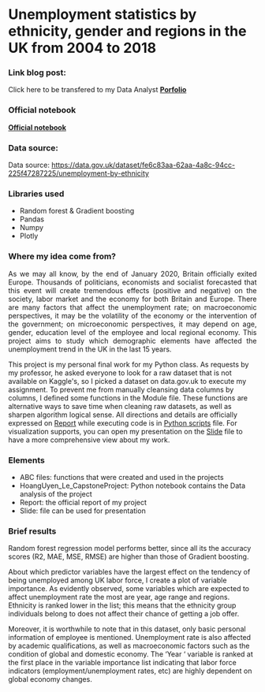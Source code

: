 # Unemployment statistics by ethnicity, gender and regions in the UK from 2004 to 2018

### Link blog post:
Click here to be transfered to my Data Analyst **[Porfolio](https://janette-le.github.io/)**

### Official notebook
**[Official notebook](https://nbviewer.jupyter.org/github/Janette-Le/Python1/blob/main/ABC.ipynb)**

### Data source:
Data source: https://data.gov.uk/dataset/fe6c83aa-62aa-4a8c-94cc-225f47287225/unemployment-by-ethnicity

### Libraries used
- Random forest & Gradient boosting
- Pandas
- Numpy
- Plotly

### Where my idea come from?

<p align="justify">As we may all know, by the end of January 2020, Britain officially exited Europe. Thousands of politicians, economists and socialist forecasted that this event will create tremendous effects (positive and negative) on the society, labor market and the economy for both Britain and Europe.
There are many factors that affect the unemployment rate; on macroeconomic perspectives, it may be the volatility of the economy or the intervention of the government; on microeconomic perspectives, it may depend on age, gender, education level of the employee and local regional economy. This project aims to study which demographic elements have affected the unemployment trend in the UK in the last 15 years.</p>

This project is my personal final work for my Python class. As requests by my professor, he asked everyone to look for a raw dataset that is not available on Kaggle's, so I picked a dataset on data.gov.uk to execute my assignment. To prevent me from manually cleansing data columns by columns, I defined some functions in the Module file. These functions are alternative ways to save time when cleaning raw datasets, as well as sharpen algorithm logical sense. All directions and details are officially expressed on [Report](https://github.com/Janette-Le/Python-1/blob/main/Report.pdf) while executing code is in [Python scripts](https://github.com/Janette-Le/Python-1/blob/main/HoangUyen_Le_CapstoneProject.ipynb) file. For visualization supports, you can open my presentation on the [Slide](https://github.com/Janette-Le/Python-1/blob/main/Slide.pptx) file to have a more comprehensive view about my work.

### Elements
- ABC files: functions that were created and used in the projects
- HoangUyen_Le_CapstoneProject: Python notebook contains the Data analysis of the project
- Report: the official report of my project
- Slide: file can be used for presentation 

### Brief results
Random forest regression model performs better, since all its the accuracy scores (R2, MAE, MSE, RMSE) are higher than those of Gradient boosting.

About which predictor variables have the largest effect on the tendency of being unemployed among UK labor force, I create a plot of variable importance. As evidently observed, some variables which are expected to affect unemployment rate the most are year, age range and regions. Ethnicity is ranked lower in the list; this means that the ethnicity group individuals belong to does not affect their chance of getting a job offer.

Moreover, it is worthwhile to note that in this dataset, only basic personal information of employee is mentioned. Unemployment rate is also affected by academic qualifications, as well as macroeconomic factors such as the condition of global and domestic economy. The ‘Year ‘ variable is ranked at the first place in the variable importance list indicating that labor force indicators (employment/unemployment rates, etc) are highly dependent on global economy changes.

